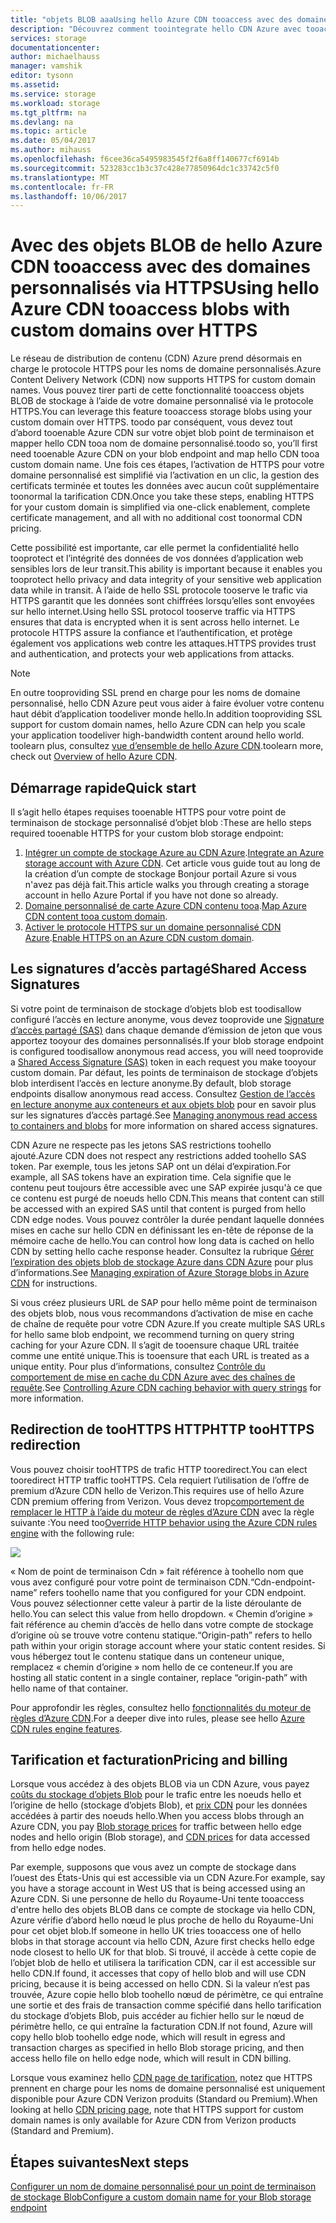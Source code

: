 ```yaml
---
title: "objets BLOB aaaUsing hello Azure CDN tooaccess avec des domaines personnalisés via HTTPS"
description: "Découvrez comment toointegrate hello CDN Azure avec tooaccess de stockage d’objets blob objets BLOB avec des domaines personnalisés via HTTPS"
services: storage
documentationcenter: 
author: michaelhauss
manager: vamshik
editor: tysonn
ms.assetid: 
ms.service: storage
ms.workload: storage
ms.tgt_pltfrm: na
ms.devlang: na
ms.topic: article
ms.date: 05/04/2017
ms.author: mihauss
ms.openlocfilehash: f6cee36ca5495983545f2f6a8ff140677cf6914b
ms.sourcegitcommit: 523283cc1b3c37c428e77850964dc1c33742c5f0
ms.translationtype: MT
ms.contentlocale: fr-FR
ms.lasthandoff: 10/06/2017
---
```

# <a name="using-hello-azure-cdn-tooaccess-blobs-with-custom-domains-over-https"></a><span data-ttu-id="a9a86-103">Avec des objets BLOB de hello Azure CDN tooaccess avec des domaines personnalisés via HTTPS</span><span class="sxs-lookup"><span data-stu-id="a9a86-103">Using hello Azure CDN tooaccess blobs with custom domains over HTTPS</span></span>

<span data-ttu-id="a9a86-104">Le réseau de distribution de contenu (CDN) Azure prend désormais en charge le protocole HTTPS pour les noms de domaine personnalisés.</span><span class="sxs-lookup"><span data-stu-id="a9a86-104">Azure Content Delivery Network (CDN) now supports HTTPS for custom domain names.</span></span>
<span data-ttu-id="a9a86-105">Vous pouvez tirer parti de cette fonctionnalité tooaccess objets BLOB de stockage à l’aide de votre domaine personnalisé via le protocole HTTPS.</span><span class="sxs-lookup"><span data-stu-id="a9a86-105">You can leverage this feature tooaccess storage blobs using your custom domain over HTTPS.</span></span> <span data-ttu-id="a9a86-106">toodo par conséquent, vous devez tout d’abord tooenable Azure CDN sur votre objet blob point de terminaison et mapper hello CDN tooa nom de domaine personnalisé.</span><span class="sxs-lookup"><span data-stu-id="a9a86-106">toodo so, you’ll first need tooenable Azure CDN on your blob endpoint and map hello CDN tooa custom domain name.</span></span> <span data-ttu-id="a9a86-107">Une fois ces étapes, l’activation de HTTPS pour votre domaine personnalisé est simplifié via l’activation en un clic, la gestion des certificats terminée et toutes les données avec aucun coût supplémentaire toonormal la tarification CDN.</span><span class="sxs-lookup"><span data-stu-id="a9a86-107">Once you take these steps, enabling HTTPS for your custom domain is simplified via one-click enablement, complete certificate management, and all with no additional cost toonormal CDN pricing.</span></span>

<span data-ttu-id="a9a86-108">Cette possibilité est importante, car elle permet la confidentialité hello tooprotect et l’intégrité des données de vos données d’application web sensibles lors de leur transit.</span><span class="sxs-lookup"><span data-stu-id="a9a86-108">This ability is important because it enables you tooprotect hello privacy and data integrity of your sensitive web application data while in transit.</span></span> <span data-ttu-id="a9a86-109">À l’aide de hello SSL protocole tooserve le trafic via HTTPS garantit que les données sont chiffrées lorsqu’elles sont envoyées sur hello internet.</span><span class="sxs-lookup"><span data-stu-id="a9a86-109">Using hello SSL protocol tooserve traffic via HTTPS ensures that data is encrypted when it is sent across hello internet.</span></span> <span data-ttu-id="a9a86-110">Le protocole HTTPS assure la confiance et l’authentification, et protège également vos applications web contre les attaques.</span><span class="sxs-lookup"><span data-stu-id="a9a86-110">HTTPS provides trust and authentication, and protects your web applications from attacks.</span></span>

> [!NOTE]
> <span data-ttu-id="a9a86-111">En outre tooproviding SSL prend en charge pour les noms de domaine personnalisé, hello CDN Azure peut vous aider à faire évoluer votre contenu haut débit d’application toodeliver monde hello.</span><span class="sxs-lookup"><span data-stu-id="a9a86-111">In addition tooproviding SSL support for custom domain names, hello Azure CDN can help you scale your application toodeliver high-bandwidth content around hello world.</span></span>
> <span data-ttu-id="a9a86-112">toolearn plus, consultez [vue d’ensemble de hello Azure CDN](../../cdn/cdn-overview.md).</span><span class="sxs-lookup"><span data-stu-id="a9a86-112">toolearn more, check out [Overview of hello Azure CDN](../../cdn/cdn-overview.md).</span></span>
>
>

## <a name="quick-start"></a><span data-ttu-id="a9a86-113">Démarrage rapide</span><span class="sxs-lookup"><span data-stu-id="a9a86-113">Quick start</span></span>

<span data-ttu-id="a9a86-114">Il s’agit hello étapes requises tooenable HTTPS pour votre point de terminaison de stockage personnalisé d’objet blob :</span><span class="sxs-lookup"><span data-stu-id="a9a86-114">These are hello steps required tooenable HTTPS for your custom blob storage endpoint:</span></span>

1.  <span data-ttu-id="a9a86-115">[Intégrer un compte de stockage Azure au CDN Azure](../../cdn/cdn-create-a-storage-account-with-cdn.md).</span><span class="sxs-lookup"><span data-stu-id="a9a86-115">[Integrate an Azure storage account with Azure CDN](../../cdn/cdn-create-a-storage-account-with-cdn.md).</span></span>
    <span data-ttu-id="a9a86-116">Cet article vous guide tout au long de la création d’un compte de stockage Bonjour portail Azure si vous n'avez pas déjà fait.</span><span class="sxs-lookup"><span data-stu-id="a9a86-116">This article walks you through creating a storage account in hello Azure Portal if you have not done so already.</span></span>
2.  <span data-ttu-id="a9a86-117">[Domaine personnalisé de carte Azure CDN contenu tooa](../../cdn/cdn-map-content-to-custom-domain.md).</span><span class="sxs-lookup"><span data-stu-id="a9a86-117">[Map Azure CDN content tooa custom domain](../../cdn/cdn-map-content-to-custom-domain.md).</span></span>
3.  <span data-ttu-id="a9a86-118">[Activer le protocole HTTPS sur un domaine personnalisé CDN Azure](../../cdn/cdn-custom-ssl.md).</span><span class="sxs-lookup"><span data-stu-id="a9a86-118">[Enable HTTPS on an Azure CDN custom domain](../../cdn/cdn-custom-ssl.md).</span></span>

## <a name="shared-access-signatures"></a><span data-ttu-id="a9a86-119">Les signatures d’accès partagé</span><span class="sxs-lookup"><span data-stu-id="a9a86-119">Shared Access Signatures</span></span>

<span data-ttu-id="a9a86-120">Si votre point de terminaison de stockage d’objets blob est toodisallow configuré l’accès en lecture anonyme, vous devez tooprovide une [Signature d’accès partagé (SAS)](../common/storage-dotnet-shared-access-signature-part-1.md?toc=%2fazure%2fstorage%2fblobs%2ftoc.json) dans chaque demande d’émission de jeton que vous apportez tooyour des domaines personnalisés.</span><span class="sxs-lookup"><span data-stu-id="a9a86-120">If your blob storage endpoint is configured toodisallow anonymous read access, you will need tooprovide a [Shared Access Signature (SAS)](../common/storage-dotnet-shared-access-signature-part-1.md?toc=%2fazure%2fstorage%2fblobs%2ftoc.json) token in each request you make tooyour custom domain.</span></span> <span data-ttu-id="a9a86-121">Par défaut, les points de terminaison de stockage d’objets blob interdisent l’accès en lecture anonyme.</span><span class="sxs-lookup"><span data-stu-id="a9a86-121">By default, blob storage endpoints disallow anonymous read access.</span></span> <span data-ttu-id="a9a86-122">Consultez [Gestion de l’accès en lecture anonyme aux conteneurs et aux objets blob](storage-manage-access-to-resources.md) pour en savoir plus sur les signatures d’accès partagé.</span><span class="sxs-lookup"><span data-stu-id="a9a86-122">See [Managing anonymous read access to containers and blobs](storage-manage-access-to-resources.md) for more information on shared access signatures.</span></span>

<span data-ttu-id="a9a86-123">CDN Azure ne respecte pas les jetons SAS restrictions toohello ajouté.</span><span class="sxs-lookup"><span data-stu-id="a9a86-123">Azure CDN does not respect any restrictions added toohello SAS token.</span></span> <span data-ttu-id="a9a86-124">Par exemple, tous les jetons SAP ont un délai d’expiration.</span><span class="sxs-lookup"><span data-stu-id="a9a86-124">For example, all SAS tokens have an expiration time.</span></span> <span data-ttu-id="a9a86-125">Cela signifie que le contenu peut toujours être accessible avec une SAP expirée jusqu'à ce que ce contenu est purgé de noeuds hello CDN.</span><span class="sxs-lookup"><span data-stu-id="a9a86-125">This means that content can still be accessed with an expired SAS until that content is purged from hello CDN edge nodes.</span></span> <span data-ttu-id="a9a86-126">Vous pouvez contrôler la durée pendant laquelle données mises en cache sur hello CDN en définissant les en-tête de réponse de la mémoire cache de hello.</span><span class="sxs-lookup"><span data-stu-id="a9a86-126">You can control how long data is cached on hello CDN by setting hello cache response header.</span></span> <span data-ttu-id="a9a86-127">Consultez la rubrique [Gérer l’expiration des objets blob de stockage Azure dans CDN Azure](../../cdn/cdn-manage-expiration-of-blob-content.md) pour plus d’informations.</span><span class="sxs-lookup"><span data-stu-id="a9a86-127">See [Managing expiration of Azure Storage blobs in Azure CDN](../../cdn/cdn-manage-expiration-of-blob-content.md) for instructions.</span></span>

<span data-ttu-id="a9a86-128">Si vous créez plusieurs URL de SAP pour hello même point de terminaison des objets blob, nous vous recommandons d’activation de mise en cache de chaîne de requête pour votre CDN Azure.</span><span class="sxs-lookup"><span data-stu-id="a9a86-128">If you create multiple SAS URLs for hello same blob endpoint, we recommend turning on query string caching for your Azure CDN.</span></span> <span data-ttu-id="a9a86-129">Il s’agit de tooensure chaque URL traitée comme une entité unique.</span><span class="sxs-lookup"><span data-stu-id="a9a86-129">This is tooensure that each URL is treated as a unique entity.</span></span> <span data-ttu-id="a9a86-130">Pour plus d’informations, consultez [Contrôle du comportement de mise en cache du CDN Azure avec des chaînes de requête](../../cdn/cdn-query-string.md).</span><span class="sxs-lookup"><span data-stu-id="a9a86-130">See [Controlling Azure CDN caching behavior with query strings](../../cdn/cdn-query-string.md) for more information.</span></span>

## <a name="http-toohttps-redirection"></a><span data-ttu-id="a9a86-131">Redirection de tooHTTPS HTTP</span><span class="sxs-lookup"><span data-stu-id="a9a86-131">HTTP tooHTTPS redirection</span></span>

<span data-ttu-id="a9a86-132">Vous pouvez choisir tooHTTPS de trafic HTTP tooredirect.</span><span class="sxs-lookup"><span data-stu-id="a9a86-132">You can elect tooredirect HTTP traffic tooHTTPS.</span></span> <span data-ttu-id="a9a86-133">Cela requiert l’utilisation de l’offre de premium d’Azure CDN hello de Verizon.</span><span class="sxs-lookup"><span data-stu-id="a9a86-133">This requires use of hello Azure CDN premium offering from Verizon.</span></span> <span data-ttu-id="a9a86-134">Vous devez trop[comportement de remplacer le HTTP à l’aide du moteur de règles d’Azure CDN](../../cdn/cdn-rules-engine.md) avec la règle suivante :</span><span class="sxs-lookup"><span data-stu-id="a9a86-134">You need too[Override HTTP behavior using the Azure CDN rules engine](../../cdn/cdn-rules-engine.md) with the following rule:</span></span>

![](./media/storage-https-custom-domain-cdn/redirect-to-https.png)

<span data-ttu-id="a9a86-135">« Nom de point de terminaison Cdn » fait référence à toohello nom que vous avez configuré pour votre point de terminaison CDN.</span><span class="sxs-lookup"><span data-stu-id="a9a86-135">“Cdn-endpoint-name” refers toohello name that you configured for your CDN endpoint.</span></span> <span data-ttu-id="a9a86-136">Vous pouvez sélectionner cette valeur à partir de la liste déroulante de hello.</span><span class="sxs-lookup"><span data-stu-id="a9a86-136">You can select this value from hello dropdown.</span></span> <span data-ttu-id="a9a86-137">« Chemin d’origine » fait référence au chemin d’accès de hello dans votre compte de stockage d’origine où se trouve votre contenu statique.</span><span class="sxs-lookup"><span data-stu-id="a9a86-137">“Origin-path” refers to hello path within your origin storage account where your static content resides.</span></span>
<span data-ttu-id="a9a86-138">Si vous hébergez tout le contenu statique dans un conteneur unique, remplacez « chemin d’origine » nom hello de ce conteneur.</span><span class="sxs-lookup"><span data-stu-id="a9a86-138">If you are hosting all static content in a single container, replace “origin-path” with hello name of that container.</span></span>

<span data-ttu-id="a9a86-139">Pour approfondir les règles, consultez hello [fonctionnalités du moteur de règles d’Azure CDN](../../cdn/cdn-rules-engine-reference-features.md).</span><span class="sxs-lookup"><span data-stu-id="a9a86-139">For a deeper dive into rules, please see hello [Azure CDN rules engine features](../../cdn/cdn-rules-engine-reference-features.md).</span></span>

## <a name="pricing-and-billing"></a><span data-ttu-id="a9a86-140">Tarification et facturation</span><span class="sxs-lookup"><span data-stu-id="a9a86-140">Pricing and billing</span></span>

<span data-ttu-id="a9a86-141">Lorsque vous accédez à des objets BLOB via un CDN Azure, vous payez [coûts du stockage d’objets Blob](https://azure.microsoft.com/pricing/details/storage/blobs/) pour le trafic entre les noeuds hello et l’origine de hello (stockage d’objets Blob), et [prix CDN](https://azure.microsoft.com/pricing/details/cdn/) pour les données accédées à partir des noeuds hello.</span><span class="sxs-lookup"><span data-stu-id="a9a86-141">When you access blobs through an Azure CDN, you pay [Blob storage prices](https://azure.microsoft.com/pricing/details/storage/blobs/) for traffic between hello edge nodes and hello origin (Blob storage), and [CDN prices](https://azure.microsoft.com/pricing/details/cdn/) for data accessed from hello edge nodes.</span></span>

<span data-ttu-id="a9a86-142">Par exemple, supposons que vous avez un compte de stockage dans l’ouest des États-Unis qui est accessible via un CDN Azure.</span><span class="sxs-lookup"><span data-stu-id="a9a86-142">For example, say you have a storage account in West US that is being accessed using an Azure CDN.</span></span> <span data-ttu-id="a9a86-143">Si une personne de hello du Royaume-Uni tente tooaccess d'entre hello des objets BLOB dans ce compte de stockage via hello CDN, Azure vérifie d’abord hello nœud le plus proche de hello du Royaume-Uni pour cet objet blob.</span><span class="sxs-lookup"><span data-stu-id="a9a86-143">If someone in hello UK tries tooaccess one of hello blobs in that storage account via hello CDN, Azure first checks hello edge node closest to hello UK for that blob.</span></span> <span data-ttu-id="a9a86-144">Si trouvé, il accède à cette copie de l’objet blob de hello et utilisera la tarification CDN, car il est accessible sur hello CDN.</span><span class="sxs-lookup"><span data-stu-id="a9a86-144">If found, it accesses that copy of hello blob and will use CDN pricing, because it is being accessed on hello CDN.</span></span> <span data-ttu-id="a9a86-145">Si la valeur n’est pas trouvée, Azure copie hello blob toohello nœud de périmètre, ce qui entraîne une sortie et des frais de transaction comme spécifié dans hello tarification du stockage d’objets Blob, puis accéder au fichier hello sur le nœud de périmètre hello, ce qui entraîne la facturation CDN.</span><span class="sxs-lookup"><span data-stu-id="a9a86-145">If not found, Azure will copy hello blob toohello edge node, which will result in egress and transaction charges as specified in hello Blob storage pricing, and then access hello file on hello edge node, which will result in CDN billing.</span></span>

<span data-ttu-id="a9a86-146">Lorsque vous examinez hello [CDN page de tarification](https://azure.microsoft.com/pricing/details/cdn/), notez que HTTPS prennent en charge pour les noms de domaine personnalisé est uniquement disponible pour Azure CDN Verizon produits (Standard ou Premium).</span><span class="sxs-lookup"><span data-stu-id="a9a86-146">When looking at hello [CDN pricing page](https://azure.microsoft.com/pricing/details/cdn/), note that HTTPS support for custom domain names is only available for Azure CDN from Verizon products (Standard and Premium).</span></span>

## <a name="next-steps"></a><span data-ttu-id="a9a86-147">Étapes suivantes</span><span class="sxs-lookup"><span data-stu-id="a9a86-147">Next steps</span></span>

[<span data-ttu-id="a9a86-148">Configurer un nom de domaine personnalisé pour un point de terminaison de stockage Blob</span><span class="sxs-lookup"><span data-stu-id="a9a86-148">Configure a custom domain name for your Blob storage endpoint</span></span>](storage-custom-domain-name.md)
